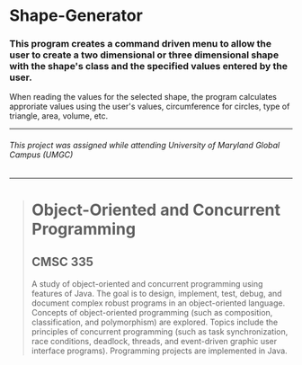 # Shape-Generator
### This program creates a command driven menu to allow the user to create a two dimensional or three dimensional shape with the shape's class and the specified values entered by the user.
When reading the values for the selected shape, the program calculates approriate values using the user's values, circumference for circles, type of triangle, area, volume, etc.

---
###### This project was assigned while attending University of Maryland Global Campus (UMGC)
---

><h1>Object-Oriented and Concurrent Programming</h1>
><h2>CMSC 335</h2>
><p>A study of object-oriented and concurrent programming using features of Java. The goal is to design, implement, test, debug, and document complex robust programs in an object-oriented language. Concepts of object-oriented programming (such as composition, classification, and polymorphism) are explored. Topics include the principles of concurrent programming (such as task synchronization, race conditions, deadlock, threads, and event-driven graphic user interface programs). Programming projects are implemented in Java.</p>
